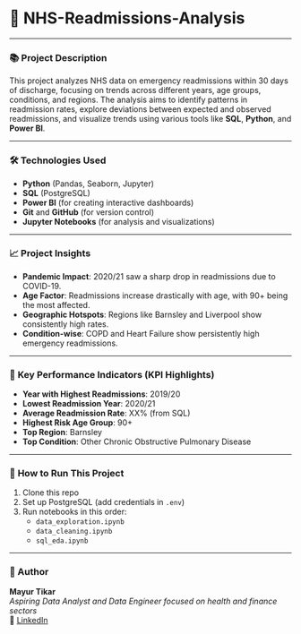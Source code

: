 # 🚀 **NHS-Readmissions-Analysis**

---

### 📚 **Project Description**

This project analyzes NHS data on emergency readmissions within 30 days of discharge, focusing on trends across different years, age groups, conditions, and regions. The analysis aims to identify patterns in readmission rates, explore deviations between expected and observed readmissions, and visualize trends using various tools like **SQL**, **Python**, and **Power BI**.

---

### 🛠 **Technologies Used**

- **Python** (Pandas, Seaborn, Jupyter)
- **SQL** (PostgreSQL)
- **Power BI** (for creating interactive dashboards)
- **Git** and **GitHub** (for version control)
- **Jupyter Notebooks** (for analysis and visualizations)

---

### 📈 **Project Insights**
- **Pandemic Impact**: 2020/21 saw a sharp drop in readmissions due to COVID-19.
- **Age Factor**: Readmissions increase drastically with age, with 90+ being the most affected.
- **Geographic Hotspots**: Regions like Barnsley and Liverpool show consistently high rates.
- **Condition-wise**: COPD and Heart Failure show persistently high emergency readmissions.

---

### 🔑 **Key Performance Indicators (KPI Highlights)**

- **Year with Highest Readmissions**: 2019/20
- **Lowest Readmission Year**: 2020/21
- **Average Readmission Rate**: XX% (from SQL)
- **Highest Risk Age Group**: 90+
- **Top Region**: Barnsley
- **Top Condition**: Other Chronic Obstructive Pulmonary Disease

---

### 🚀 **How to Run This Project**

1. Clone this repo
2. Set up PostgreSQL (add credentials in `.env`)
3. Run notebooks in this order:
   - `data_exploration.ipynb`
   - `data_cleaning.ipynb`
   - `sql_eda.ipynb`

---
### 👤 Author

**Mayur Tikar**  
*Aspiring Data Analyst and Data Engineer focused on health and finance sectors*    
🔗 [LinkedIn](https://www.linkedin.com/in/mayurtikar)
